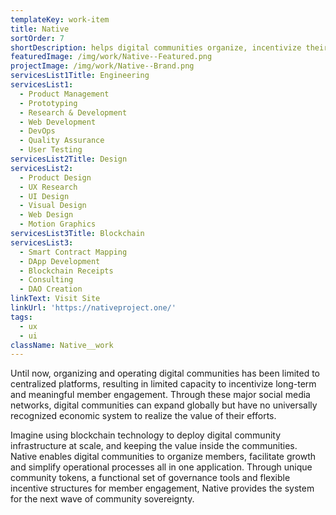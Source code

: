 ```yaml
---
templateKey: work-item
title: Native
sortOrder: 7
shortDescription: helps digital communities organize, incentivize their members and generate revenue in new ways.
featuredImage: /img/work/Native--Featured.png
projectImage: /img/work/Native--Brand.png
servicesList1Title: Engineering
servicesList1:
  - Product Management
  - Prototyping
  - Research & Development
  - Web Development
  - DevOps
  - Quality Assurance
  - User Testing
servicesList2Title: Design
servicesList2:
  - Product Design
  - UX Research
  - UI Design
  - Visual Design
  - Web Design
  - Motion Graphics
servicesList3Title: Blockchain
servicesList3:
  - Smart Contract Mapping
  - DApp Development
  - Blockchain Receipts
  - Consulting
  - DAO Creation
linkText: Visit Site
linkUrl: 'https://nativeproject.one/'
tags:
  - ux
  - ui
className: Native__work
---
```


Until now, organizing and operating digital communities has been limited to centralized platforms, resulting in limited capacity to incentivize long-term and meaningful member engagement. Through these major social media networks, digital communities can expand globally but have no universally recognized economic system to realize the value of their efforts.

Imagine using blockchain technology to deploy digital community infrastructure at scale, and keeping the value inside the communities. Native enables digital communities to organize members, facilitate growth and simplify operational processes all in one application. Through unique community tokens, a functional set of governance tools and flexible incentive structures for member engagement, Native provides the system for the next wave of community sovereignty.
